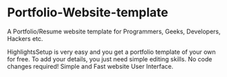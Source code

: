 # Portfolio-Website-template
A Portfolio/Resume website template for Programmers, Geeks, Developers, Hackers etc.

HighlightsSetup is very easy and you get a portfolio template of your own for free.
To add your details, you just need simple editing skills. No code changes required!
Simple and Fast website User Interface.
